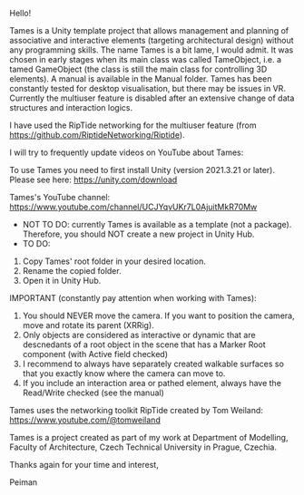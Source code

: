 Hello!

Tames is a Unity template project that allows management and planning of associative and interactive elements (targeting architectural design) without any programming skills. The name Tames is a bit lame, I would admit. It was chosen in early stages when its main class was called TameObject, i.e. a tamed GameObject (the class is still the main class for controlling 3D elements). A manual is available in the Manual folder. Tames has been constantly tested for desktop visualisation, but there may be issues in VR. Currently the multiuser feature is disabled after an extensive change of data structures and interaction logics.

I have used the RipTide networking for the multiuser feature (from https://github.com/RiptideNetworking/Riptide).

I will try to frequently update videos on YouTube about Tames: 

To use Tames you need to first install Unity (version 2021.3.21 or later). Please see here: https://unity.com/download 

Tames's YouTube channel: https://www.youtube.com/channel/UCJYqvUKr7L0AjuitMkR70Mw

- NOT TO DO: currently Tames is available as a template (not a package). Therefore, you should NOT create a new project in Unity Hub.
- TO DO:
1. Copy Tames' root folder in your desired location.  
2. Rename the copied folder. 
3. Open it in Unity Hub.

IMPORTANT (constantly pay attention when working with Tames):  
1. You should NEVER move the camera. If you want to position the camera, move and rotate its parent (XRRig).
2. Only objects are considered as interactive or dynamic that are descnedants of a root object in the scene that has a Marker Root component (with Active field checked)
3. I recommend to always have separately created walkable surfaces so that you exactly know where the camera can move to. 
4. If you include an interaction area or pathed element, always have the Read/Write checked (see the manual)

Tames uses the networking toolkit RipTide created by Tom Weiland: https://www.youtube.com/@tomweiland 

Tames is a project created as part of my work at Department of Modelling, Faculty of Architecture, Czech Technical University in Prague, Czechia.

Thanks again for your time and interest,

Peiman 